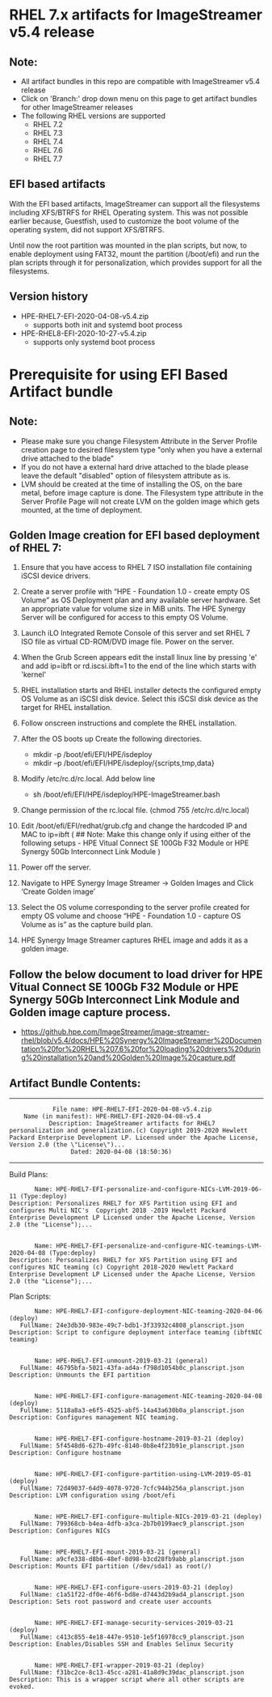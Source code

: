 # RHEL 7.x artifacts for ImageStreamer v5.4 release

## Note:
- All artifact bundles in this repo are compatible with ImageStreamer v5.4 release
- Click on 'Branch:' drop down menu on this page to get artifact bundles for other ImageStreamer releases
- The following RHEL versions are supported
  - RHEL 7.2
  - RHEL 7.3
  - RHEL 7.4
  - RHEL 7.6
  - RHEL 7.7
    

## EFI based artifacts

With the EFI based artifacts, ImageStreamer can support all the filesystems including XFS/BTRFS for RHEL Operating system.
This was not possible earlier because, Guestfish, used to customize the boot volume of the operating system, did not support XFS/BTRFS. 

Until now the root partition was mounted in the plan scripts, but now, to enable deployment using FAT32,  mount the partition (/boot/efi) and run the plan scripts through it for personalization, which provides support for all the filesystems.

## Version history
- HPE-RHEL7-EFI-2020-04-08-v5.4.zip 
	- supports both init and systemd boot process
- HPE-RHEL8-EFI-2020-10-27-v5.4.zip 
	- supports only systemd boot process


# Prerequisite for using EFI Based Artifact bundle

## Note: 
- Please make sure you change Filesystem Attribute in the Server Profile creation page to desired filesystem type "only when you have a external drive attached to the blade"
- If you do not have a external hard drive attached to the blade please leave the default "disabled" option of filesystem attribute as is.
- LVM should be created at the time of installing the OS, on the bare metal, before image capture is done. The Filesystem type attribute in the Server Profile Page will not create LVM on the golden image which gets mounted, at the time of deployment.


## Golden Image creation for EFI based deployment of RHEL 7:

1.	Ensure that you have access to RHEL 7 ISO installation file containing iSCSI device drivers.

2.	Create a server profile with “HPE - Foundation 1.0 - create empty OS Volume” as OS Deployment plan and any available server 		hardware. Set an appropriate value for volume size in MiB units. The HPE Synergy Server will be configured for access to this 		empty OS Volume.

3.	Launch iLO Integrated Remote Console of this server and set RHEL 7 ISO file as virtual CD-ROM/DVD image file. Power on the 		server.

4.	When the Grub Screen appears edit the install linux line by pressing 'e' and add ip=ibft or rd.iscsi.ibft=1 to the end of the 		line which starts with 'kernel'

5.	RHEL installation starts and RHEL installer detects the configured empty OS Volume as an iSCSI disk device. Select this iSCSI 		disk device as the target for RHEL installation.

6.	Follow onscreen instructions and complete the RHEL installation.

7.	After the OS boots up Create the following directories.

      -	mkdir -p /boot/efi/EFI/HPE/isdeploy
      -	mkdir –p /boot/efi/EFI/HPE/isdeploy/{scripts,tmp,data}

8.	Modify /etc/rc.d/rc.local. Add below line

      -	sh /boot/efi/EFI/HPE/isdeploy/HPE-ImageStreamer.bash
     
9.	Change permission of the rc.local file. (chmod 755 /etc/rc.d/rc.local)

10.	Edit /boot/efi/EFI/redhat/grub.cfg and change the hardcoded IP and MAC to ip=ibft (  ## Note: Make this change only if using 		either of the following setups - HPE Vitual Connect SE 100Gb F32 Module or HPE Synergy 50Gb Interconnect Link Module )

11.	Power off the server. 

12.	Navigate to HPE Synergy Image Streamer -> Golden Images and Click ‘Create Golden image’ 
 
13.	Select the OS volume corresponding to the server profile created for empty OS volume and choose “HPE - Foundation 1.0 - capture 	OS Volume as is” as the capture build plan. 
 
14.	HPE Synergy Image Streamer captures RHEL image and adds it as a golden image.


## Follow the below document to load driver for HPE Vitual Connect SE 100Gb F32 Module or HPE Synergy 50Gb Interconnect Link Module and Golden image capture process.

- https://github.hpe.com/ImageStreamer/image-streamer-rhel/blob/v5.4/docs/HPE%20Synergy%20ImageStreamer%20Documentation%20for%20RHEL%207.6%20for%20loading%20drivers%20during%20installation%20and%20Golden%20Image%20capture.pdf

## Artifact Bundle Contents:
--------------------------------------------------------------------------------

	            File name: HPE-RHEL7-EFI-2020-04-08-v5.4.zip
		Name (in manifest): HPE-RHEL7-EFI-2020-04-08-v5.4
		       Description: ImageStreamer artifacts for RHEL7 personalization and generalization.(c) Copyright 2019-2020 Hewlett Packard Enterprise Development LP. Licensed under the Apache License, Version 2.0 (the \"License\")...
		             Dated: 2020-04-08 (18:50:36)

--------------------------------------------------------------------------------

Build Plans:

	       Name: HPE-RHEL7-EFI-personalize-and-configure-NICs-LVM-2019-06-11 (Type:deploy)
	Description: Personalizes RHEL7 for XFS Partition using EFI and configures Multi NIC's  Copyright 2018 -2019 Hewlett Packard Enterprise Development LP Licensed under the Apache License, Version 2.0 (the "License");...


	       Name: HPE-RHEL7-EFI-personalize-and-configure-NIC-teamings-LVM-2020-04-08 (Type:deploy)
	Description: Personalizes RHEL7 for XFS Partition using EFI and configures NIC teaming (c) Copyright 2018-2020 Hewlett Packard Enterprise Development LP Licensed under the Apache License, Version 2.0 (the "License");...



Plan Scripts:

	       Name: HPE-RHEL7-EFI-configure-deployment-NIC-teaming-2020-04-06 (deploy)
	   FullName: 24e3db30-983e-49c7-bdb1-3f33932c4808_planscript.json
	Description: Script to configure deployment interface teaming (ibftNIC teaming)


	       Name: HPE-RHEL7-EFI-unmount-2019-03-21 (general)
	   FullName: 46795bfa-5021-43fa-ad4a-f798d1054b0c_planscript.json
	Description: Unmounts the EFI partition


	       Name: HPE-RHEL7-EFI-configure-management-NIC-teaming-2020-04-08 (deploy)
	   FullName: 5118a8a3-e6f5-4525-abf5-14a43a630b0a_planscript.json
	Description: Configures management NIC teaming.


	       Name: HPE-RHEL7-EFI-configure-hostname-2019-03-21 (deploy)
	   FullName: 5f4548d6-627b-49fc-8140-0b8e4f23b91e_planscript.json
	Description: Configure hostname


	       Name: HPE-RHEL7-EFI-configure-partition-using-LVM-2019-05-01 (deploy)
	   FullName: 72d49037-64d9-4078-9720-7cfc944b256a_planscript.json
	Description: LVM configuration using /boot/efi


	       Name: HPE-RHEL7-EFI-configure-multiple-NICs-2019-03-21 (deploy)
	   FullName: 799368cb-b4ea-4dfb-a3ca-2b7b0199aec9_planscript.json
	Description: Configures NICs


	       Name: HPE-RHEL7-EFI-mount-2019-03-21 (general)
	   FullName: a9cfe338-d8b6-48ef-8d98-b3cd28fb9abb_planscript.json
	Description: Mounts EFI partition (/dev/sda1) as root(/)


	       Name: HPE-RHEL7-EFI-configure-users-2019-03-21 (deploy)
	   FullName: c1a51f22-df0e-46f6-bd8e-d7443d2b9ad4_planscript.json
	Description: Sets root password and create user accounts


	       Name: HPE-RHEL7-EFI-manage-security-services-2019-03-21 (deploy)
	   FullName: c413c855-4e18-447e-9510-1e5f16978cc9_planscript.json
	Description: Enables/Disables SSH and Enables Selinux Security


	       Name: HPE-RHEL7-EFI-wrapper-2019-03-21 (deploy)
	   FullName: f31bc2ce-8c13-45cc-a281-41a8d9c39dac_planscript.json
	Description: This is a wrapper script where all other scripts are evoked.

